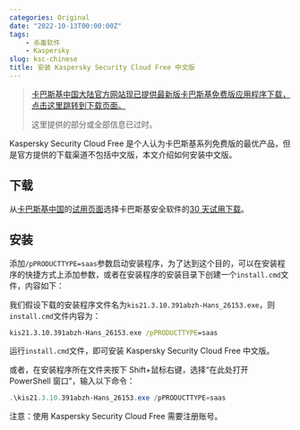 ```yaml
---
categories: Original
date: "2022-10-13T00:00:00Z"
tags:
    - 杀毒软件
    - Kaspersky
slug: ksc-chinese
title: 安装 Kaspersky Security Cloud Free 中文版
---
```


> [卡巴斯基中国大陆官方网站现已提供最新版卡巴斯基免费版应用程序下载，点击这里跳转到下载页面。](https://www.kaspersky.com.cn/downloads/free-antivirus)
>
> 这里提供的部分或全部信息已过时。

Kaspersky Security Cloud Free 是个人认为卡巴斯基系列免费版的最优产品，但是官方提供的下载渠道不包括中文版，本文介绍如何安装中文版。

## 下载

从[卡巴斯基中国](https://www.kaspersky.com.cn/)的[试用页面](https://www.kaspersky.com.cn/downloads)选择卡巴斯基安全软件的[30 天试用下载](https://www.kaspersky.com.cn/downloads/internet-security-free-trial#download)。

## 安装

添加`/pPRODUCTTYPE=saas`参数启动安装程序，为了达到这个目的，可以在安装程序的快捷方式上添加参数，或者在安装程序的安装目录下创建一个`install.cmd`文件，内容如下：

我们假设下载的安装程序文件名为`kis21.3.10.391abzh-Hans_26153.exe`，则`install.cmd`文件内容为：

```cmd
kis21.3.10.391abzh-Hans_26153.exe /pPRODUCTTYPE=saas
```

运行`install.cmd`文件，即可安装 Kaspersky Security Cloud Free 中文版。

或者，在安装程序所在文件夹按下 Shift+鼠标右键，选择“在此处打开 PowerShell 窗口”，输入以下命令：

```powershell
.\kis21.3.10.391abzh-Hans_26153.exe /pPRODUCTTYPE=saas
```

注意：使用 Kaspersky Security Cloud Free 需要注册账号。
